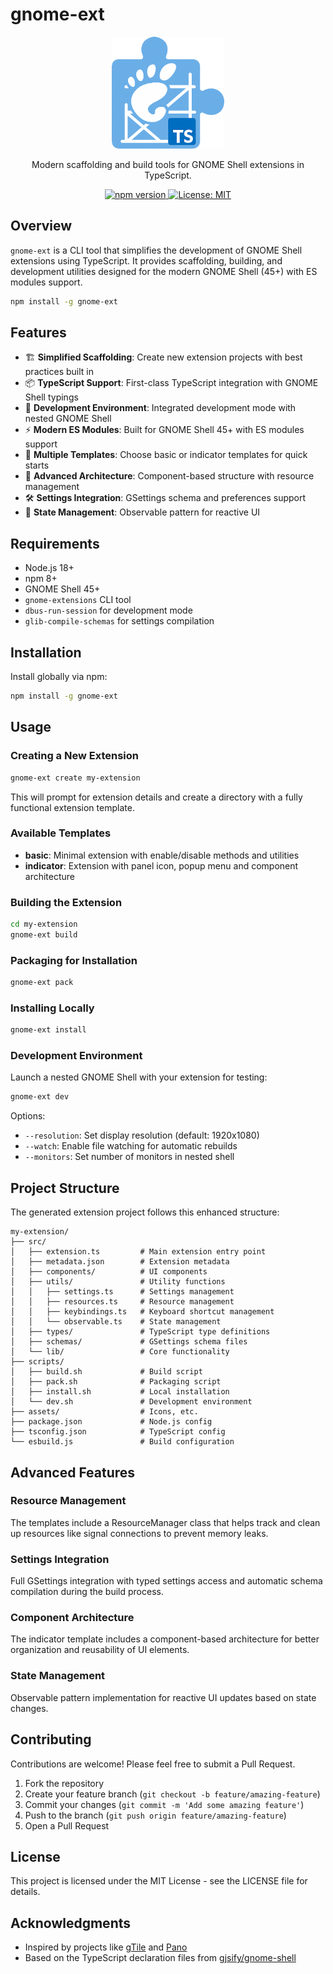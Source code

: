 # gnome-ext

<div align="center">
  <img src="docs/logo.png" alt="gnome-ext logo" width="180px">
  
  <p>Modern scaffolding and build tools for GNOME Shell extensions in TypeScript.</p>
  
  <p>
    <a href="https://www.npmjs.com/package/gnome-ext">
      <img src="https://img.shields.io/npm/v/gnome-ext.svg" alt="npm version">
    </a>
    <a href="https://opensource.org/licenses/MIT">
      <img src="https://img.shields.io/badge/License-MIT-blue.svg" alt="License: MIT">
    </a>
  </p>
</div>

## Overview

`gnome-ext` is a CLI tool that simplifies the development of GNOME Shell extensions using TypeScript. It provides scaffolding, building, and development utilities designed for the modern GNOME Shell (45+) with ES modules support.

```bash
npm install -g gnome-ext
```

## Features

- 🏗️ **Simplified Scaffolding**: Create new extension projects with best practices built in
- 📦 **TypeScript Support**: First-class TypeScript integration with GNOME Shell typings
- 🧪 **Development Environment**: Integrated development mode with nested GNOME Shell
- ⚡ **Modern ES Modules**: Built for GNOME Shell 45+ with ES modules support
- 🎨 **Multiple Templates**: Choose basic or indicator templates for quick starts
- 🔧 **Advanced Architecture**: Component-based structure with resource management
- 🛠️ **Settings Integration**: GSettings schema and preferences support
- 🔄 **State Management**: Observable pattern for reactive UI

## Requirements

- Node.js 18+ 
- npm 8+
- GNOME Shell 45+
- `gnome-extensions` CLI tool
- `dbus-run-session` for development mode
- `glib-compile-schemas` for settings compilation

## Installation

Install globally via npm:

```bash
npm install -g gnome-ext
```

## Usage

### Creating a New Extension

```bash
gnome-ext create my-extension
```

This will prompt for extension details and create a directory with a fully functional extension template.

### Available Templates

- **basic**: Minimal extension with enable/disable methods and utilities
- **indicator**: Extension with panel icon, popup menu and component architecture

### Building the Extension

```bash
cd my-extension
gnome-ext build
```

### Packaging for Installation

```bash
gnome-ext pack
```

### Installing Locally

```bash
gnome-ext install
```

### Development Environment

Launch a nested GNOME Shell with your extension for testing:

```bash
gnome-ext dev
```

Options:
- `--resolution`: Set display resolution (default: 1920x1080)
- `--watch`: Enable file watching for automatic rebuilds
- `--monitors`: Set number of monitors in nested shell

## Project Structure

The generated extension project follows this enhanced structure:

```
my-extension/
├── src/
│   ├── extension.ts         # Main extension entry point
│   ├── metadata.json        # Extension metadata
│   ├── components/          # UI components
│   ├── utils/               # Utility functions
│   │   ├── settings.ts      # Settings management
│   │   ├── resources.ts     # Resource management
│   │   ├── keybindings.ts   # Keyboard shortcut management
│   │   └── observable.ts    # State management
│   ├── types/               # TypeScript type definitions
│   ├── schemas/             # GSettings schema files
│   └── lib/                 # Core functionality
├── scripts/
│   ├── build.sh             # Build script
│   ├── pack.sh              # Packaging script
│   ├── install.sh           # Local installation
│   └── dev.sh               # Development environment
├── assets/                  # Icons, etc.
├── package.json             # Node.js config
├── tsconfig.json            # TypeScript config
└── esbuild.js               # Build configuration
```

## Advanced Features

### Resource Management

The templates include a ResourceManager class that helps track and clean up resources like signal connections to prevent memory leaks.

### Settings Integration

Full GSettings integration with typed settings access and automatic schema compilation during the build process.

### Component Architecture

The indicator template includes a component-based architecture for better organization and reusability of UI elements.

### State Management

Observable pattern implementation for reactive UI updates based on state changes.

## Contributing

Contributions are welcome! Please feel free to submit a Pull Request.

1. Fork the repository
2. Create your feature branch (`git checkout -b feature/amazing-feature`)
3. Commit your changes (`git commit -m 'Add some amazing feature'`)
4. Push to the branch (`git push origin feature/amazing-feature`)
5. Open a Pull Request

## License

This project is licensed under the MIT License - see the LICENSE file for details.

## Acknowledgments

- Inspired by projects like [gTile](https://github.com/gTile/gTile) and [Pano](https://github.com/oae/gnome-shell-pano)
- Based on the TypeScript declaration files from [gjsify/gnome-shell](https://github.com/gjsify/gnome-shell)